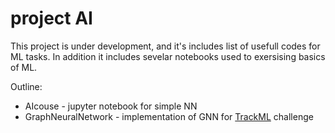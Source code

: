 # project AI

This project is under development, and it's includes list of usefull codes for ML tasks. In addition it includes sevelar notebooks used to exersising basics of ML.

Outline:
* AIcouse - jupyter notebook for simple NN
* GraphNeuralNetwork - implementation of GNN for [TrackML](https://competitions.codalab.org/competitions/20112) challenge
